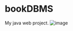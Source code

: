 # bookDBMS
My java web project.
![image](https://github.com/ericdoomed/bookDBMS/blob/master/bookDBMS/WebRoot/pic/bookDBMS.PNG)
